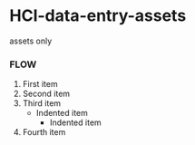 # HCI-data-entry-assets
assets only

### FLOW 
1. First item
2. Second item
3. Third item
    - Indented item
        - Indented item
4. Fourth item
